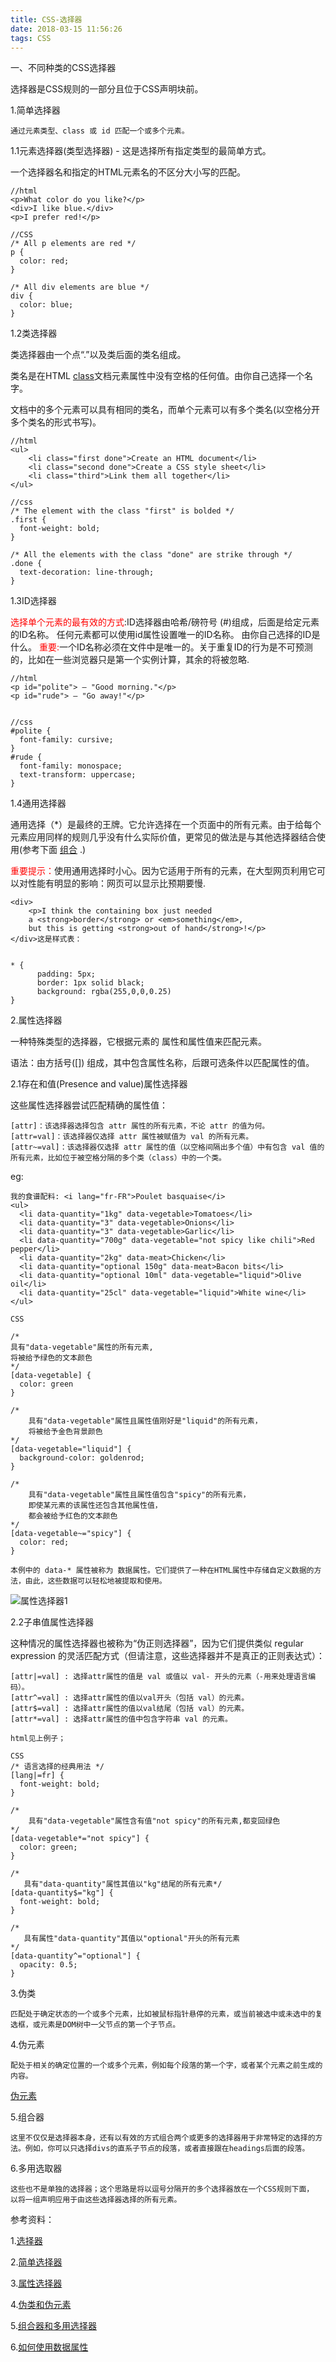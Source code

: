```yaml
---
title: CSS-选择器
date: 2018-03-15 11:56:26
tags: CSS
---
```


一、不同种类的CSS选择器

选择器是CSS规则的一部分且位于CSS声明块前。

1.简单选择器

	通过元素类型、class 或 id 匹配一个或多个元素。
	
1.1元素选择器(类型选择器) - 这是选择所有指定类型的最简单方式。
	
一个选择器名和指定的HTML元素名的不区分大小写的匹配。

	//html	
	<p>What color do you like?</p>
	<div>I like blue.</div>
	<p>I prefer red!</p>

	//CSS
	/* All p elements are red */
	p {
	  color: red;
	}
	
	/* All div elements are blue */
	div {
	  color: blue;
	}
1.2类选择器

类选择器由一个点“.”以及类后面的类名组成。

类名是在HTML [class](https://developer.mozilla.org/zh-CN/docs/Web/HTML/Global_attributes#attr-class)文档元素属性中没有空格的任何值。由你自己选择一个名字。

文档中的多个元素可以具有相同的类名，而单个元素可以有多个类名(以空格分开多个类名的形式书写)。
	
	//html
	<ul>
  		<li class="first done">Create an HTML document</li>
  		<li class="second done">Create a CSS style sheet</li>
  		<li class="third">Link them all together</li>
	</ul>
	
	//css
	/* The element with the class "first" is bolded */
	.first {
	  font-weight: bold;
	}
	
	/* All the elements with the class "done" are strike through */
	.done {
	  text-decoration: line-through;
	}
1.3ID选择器
	
<font color=red>选择单个元素的最有效的方式</font>:ID选择器由哈希/磅符号 (#)组成，后面是给定元素的ID名称。 任何元素都可以使用id属性设置唯一的ID名称。 由你自己选择的ID是什么。	
<font color=red>重要:</font>一个ID名称必须在文件中是唯一的。关于重复ID的行为是不可预测的，比如在一些浏览器只是第一个实例计算，其余的将被忽略.

	//html
	<p id="polite"> — "Good morning."</p>
	<p id="rude"> — "Go away!"</p>
	
	
	//css
	#polite {
	  font-family: cursive;
	}
	#rude {
	  font-family: monospace;
	  text-transform: uppercase;
	}
1.4通用选择器

通用选择（*）是最终的王牌。它允许选择在一个页面中的所有元素。由于给每个元素应用同样的规则几乎没有什么实际价值，更常见的做法是与其他选择器结合使用(参考下面 [组合](https://developer.mozilla.org/zh-CN/docs/Learn/CSS/Introduction_to_CSS/Simple_selectors#组合) .)

<font color=red>重要提示：</font>使用通用选择时小心。因为它适用于所有的元素，在大型网页利用它可以对性能有明显的影响：网页可以显示比预期要慢.

	<div>
  		<p>I think the containing box just needed
  		a <strong>border</strong> or <em>something</em>,
  		but this is getting <strong>out of hand</strong>!</p>
	</div>这是样式表：


	* {
		  padding: 5px;
		  border: 1px solid black;
		  background: rgba(255,0,0,0.25)
	}

2.属性选择器
	
一种特殊类型的选择器，它根据元素的 属性和属性值来匹配元素。

语法：由方括号([]) 组成，其中包含属性名称，后跟可选条件以匹配属性的值。
	
2.1存在和值(Presence and value)属性选择器

这些属性选择器尝试匹配精确的属性值：

	[attr]：该选择器选择包含 attr 属性的所有元素，不论 attr 的值为何。
	[attr=val]：该选择器仅选择 attr 属性被赋值为 val 的所有元素。
	[attr~=val]：该选择器仅选择 attr 属性的值（以空格间隔出多个值）中有包含 val 值的所有元素，比如位于被空格分隔的多个类（class）中的一个类。

eg:

	我的食谱配料: <i lang="fr-FR">Poulet basquaise</i>
	<ul>
	  <li data-quantity="1kg" data-vegetable>Tomatoes</li>
	  <li data-quantity="3" data-vegetable>Onions</li>
	  <li data-quantity="3" data-vegetable>Garlic</li>
	  <li data-quantity="700g" data-vegetable="not spicy like chili">Red pepper</li>
	  <li data-quantity="2kg" data-meat>Chicken</li>
	  <li data-quantity="optional 150g" data-meat>Bacon bits</li>
	  <li data-quantity="optional 10ml" data-vegetable="liquid">Olive oil</li>
	  <li data-quantity="25cl" data-vegetable="liquid">White wine</li>
	</ul>

	CSS
	
	/* 
    具有"data-vegetable"属性的所有元素,
    将被给予绿色的文本颜色
	*/
	[data-vegetable] {
	  color: green
	}
	
	/* 
	    具有"data-vegetable"属性且属性值刚好是"liquid"的所有元素，
	    将被给予金色背景颜色 
	*/
	[data-vegetable="liquid"] {
	  background-color: goldenrod;
	}
	
	/* 
	    具有"data-vegetable"属性且属性值包含"spicy"的所有元素，
	    即使某元素的该属性还包含其他属性值，
	    都会被给予红色的文本颜色 
	*/
	[data-vegetable~="spicy"] {
	  color: red;
	}
	
	本例中的 data-* 属性被称为 数据属性。它们提供了一种在HTML属性中存储自定义数据的方法，由此，这些数据可以轻松地被提取和使用。
![属性选择器1](Propertie-selector.png)

2.2子串值属性选择器

这种情况的属性选择器也被称为“伪正则选择器”，因为它们提供类似 regular expression 的灵活匹配方式（但请注意，这些选择器并不是真正的正则表达式）：

	[attr|=val] : 选择attr属性的值是 val 或值以 val- 开头的元素（-用来处理语言编码）。
	[attr^=val] : 选择attr属性的值以val开头（包括 val）的元素。
	[attr$=val] : 选择attr属性的值以val结尾（包括 val）的元素。
	[attr*=val] : 选择attr属性的值中包含字符串 val 的元素。

	html见上例子；
	
	CSS
	/* 语言选择的经典用法 */
	[lang|=fr] {
	  font-weight: bold;
	}
	
	/* 
	    具有"data-vegetable"属性含有值"not spicy"的所有元素,都变回绿色
	*/
	[data-vegetable*="not spicy"] {
	  color: green;
	}
	
	/* 
	   具有"data-quantity"属性其值以"kg"结尾的所有元素*/
	[data-quantity$="kg"] {
	  font-weight: bold;
	}
	
	/* 
	   具有属性"data-quantity"其值以"optional"开头的所有元素 
	*/
	[data-quantity^="optional"] {
	  opacity: 0.5;
	}	
3.伪类

	匹配处于确定状态的一个或多个元素，比如被鼠标指针悬停的元素，或当前被选中或未选中的复选框，或元素是DOM树中一父节点的第一个子节点。
	
	
4.伪元素
	
	配处于相关的确定位置的一个或多个元素，例如每个段落的第一个字，或者某个元素之前生成的内容。

[伪元素](https://developer.mozilla.org/zh-CN/docs/Learn/CSS/Introduction_to_CSS/Pseudo-classes_and_pseudo-elements)
	
	
	 
5.组合器
	
	这里不仅仅是选择器本身，还有以有效的方式组合两个或更多的选择器用于非常特定的选择的方法。例如，你可以只选择divs的直系子节点的段落，或者直接跟在headings后面的段落。
	
	
	
6.多用选取器

	这些也不是单独的选择器；这个思路是将以逗号分隔开的多个选择器放在一个CSS规则下面， 以将一组声明应用于由这些选择器选择的所有元素。






参考资料：

1.[选择器](https://developer.mozilla.org/zh-CN/docs/Learn/CSS/Introduction_to_CSS/Selectors)

2.[简单选择器](https://developer.mozilla.org/zh-CN/docs/Learn/CSS/Introduction_to_CSS/Simple_selectors)

3.[属性选择器](https://developer.mozilla.org/zh-CN/docs/Learn/CSS/Introduction_to_CSS/Attribute_selectors)

4.[伪类和伪元素](https://developer.mozilla.org/zh-CN/docs/Learn/CSS/Introduction_to_CSS/Pseudo-classes_and_pseudo-elements)

5.[组合器和多用选择器](https://developer.mozilla.org/zh-CN/docs/Learn/CSS/Introduction_to_CSS/Combinators_and_multiple_selectors)

6.[如何使用数据属性](https://developer.mozilla.org/zh-CN/docs/Web/Guide/HTML/Using_data_attributes)